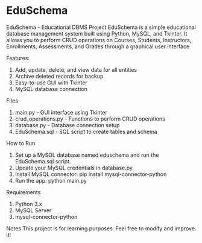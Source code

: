 # EduSchema
EduSchema - Educational DBMS Project
EduSchema is a simple educational database management system built using Python, MySQL, and Tkinter. It allows you to perform CRUD operations on Courses, Students, Instructors, Enrollments, Assessments, and Grades through a graphical user interface

Features:
1. Add, update, delete, and view data for all entities
2. Archive deleted records for backup
3. Easy-to-use GUI with Tkinter
4. MySQL database connection

Files
1. main.py - GUI interface using Tkinter
2. crud_operations.py - Functions to perform CRUD operations
3. database.py - Database connection setup
4. EduSchema.sql - SQL script to create tables and schema

How to Run
1. Set up a MySQL database named eduschema and run the EduSchema.sql script.
2. Update your MySQL credentials in database.py.
3. Install MySQL connector: pip install mysql-connector-python
4. Run the app: python main.py

Requirements
1. Python 3.x
2. MySQL Server
3. mysql-connector-python

Notes
This project is for learning purposes. Feel free to modify and improve it!
